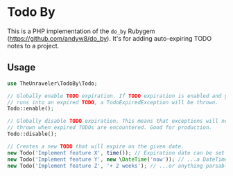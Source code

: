 Todo By
=======

This is a PHP implementation of the `do_by` Rubygem (https://github.com/andyw8/do_by). It's for adding auto-expiring TODO notes to a project.

Usage
-----

```php
use TheUnraveler\TodoBy\Todo;

// Globally enable TODO expiration. If TODO expiration is enabled and your code
// runs into an expired TODO, a TodoExpiredException will be thrown.
Todo::enable();

// Globally disable TODO expiration. This means that exceptions will not be
// thrown when expired TODOs are encountered. Good for production.
Todo::disable();

// Creates a new TODO that will expire on the given date.
new Todo('Implement feature X', time()); // Expiration date can be set with a timestamp,
new Todo('Implement feature Y', new \DateTime('now')); // ...a DateTime object,
new Todo('Implement feature Z', '+ 2 weeks'); // ...or anything parsable by new \DateTime.
```

